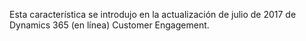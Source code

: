 Esta característica se introdujo en la actualización de julio de 2017 de Dynamics 365 (en línea) Customer Engagement.

